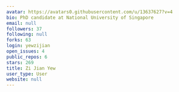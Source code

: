 ```yaml
---
avatar: https://avatars0.githubusercontent.com/u/13637627?v=4
bio: PhD candidate at National University of Singapore
email: null
followers: 37
following: null
forks: 63
login: yewzijian
open_issues: 4
public_repos: 6
stars: 269
title: Zi Jian Yew
user_type: User
website: null
---
```

